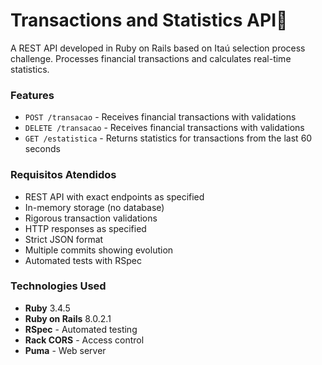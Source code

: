 # Transactions and Statistics API🤙

A REST API developed in Ruby on Rails based on Itaú selection process challenge. Processes financial transactions and calculates real-time statistics.

### Features

- `POST /transacao` - Receives financial transactions with validations
- `DELETE /transacao` - Receives financial transactions with validations
- `GET /estatistica` - Returns statistics for transactions from the last 60 seconds

### Requisitos Atendidos

-  REST API with exact endpoints as specified
-  In-memory storage (no database)
-  Rigorous transaction validations
-  HTTP responses as specified
-  Strict JSON format
-  Multiple commits showing evolution
-  Automated tests with RSpec

### Technologies Used

- **Ruby** 3.4.5
- **Ruby on Rails** 8.0.2.1
- **RSpec** - Automated testing
- **Rack CORS** - Access control
- **Puma** - Web server
